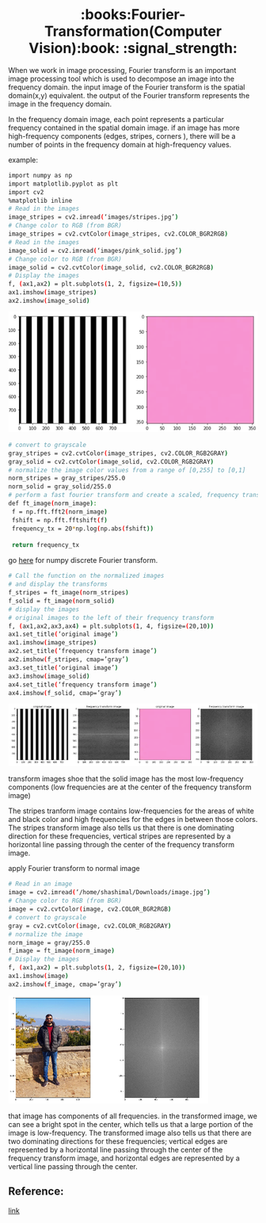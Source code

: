 
<h1 align="center">:books:Fourier-Transformation(Computer Vision):book: :signal_strength: </h1>

When we work in image processing, Fourier transform is an important image processing tool which is used to decompose an image into the frequency domain. the input image of the Fourier transform is the spatial domain(x,y) equivalent. the output of the Fourier transform represents the image in the frequency domain.

In the frequency domain image, each point represents a particular frequency contained in the spatial domain image. if an image has more high-frequency components (edges, stripes, corners ), there will be a number of points in the frequency domain at high-frequency values.

example:

```bash
import numpy as np
import matplotlib.pyplot as plt
import cv2
%matplotlib inline
# Read in the images
image_stripes = cv2.imread(‘images/stripes.jpg’)
# Change color to RGB (from BGR)
image_stripes = cv2.cvtColor(image_stripes, cv2.COLOR_BGR2RGB)
# Read in the images
image_solid = cv2.imread(‘images/pink_solid.jpg’)
# Change color to RGB (from BGR)
image_solid = cv2.cvtColor(image_solid, cv2.COLOR_BGR2RGB)
# Display the images
f, (ax1,ax2) = plt.subplots(1, 2, figsize=(10,5))
ax1.imshow(image_stripes)
ax2.imshow(image_solid)
```


![stripes](images/stripes_imag.png)
```bash
# convert to grayscale
gray_stripes = cv2.cvtColor(image_stripes, cv2.COLOR_RGB2GRAY)
gray_solid = cv2.cvtColor(image_solid, cv2.COLOR_RGB2GRAY)
# normalize the image color values from a range of [0,255] to [0,1] 
norm_stripes = gray_stripes/255.0
norm_solid = gray_solid/255.0
# perform a fast fourier transform and create a scaled, frequency transform image
def ft_image(norm_image):
 f = np.fft.fft2(norm_image) 
 fshift = np.fft.fftshift(f)
 frequency_tx = 20*np.log(np.abs(fshift))
 
 return frequency_tx
 ```
go [here](https://numpy.org/doc/stable/reference/routines.fft.html) for numpy discrete Fourier transform.

```bash
# Call the function on the normalized images
# and display the transforms
f_stripes = ft_image(norm_stripes)
f_solid = ft_image(norm_solid)
# display the images
# original images to the left of their frequency transform
f, (ax1,ax2,ax3,ax4) = plt.subplots(1, 4, figsize=(20,10))
ax1.set_title(‘original image’)
ax1.imshow(image_stripes)
ax2.set_title(‘frequency transform image’)
ax2.imshow(f_stripes, cmap=’gray’)
ax3.set_title(‘original image’)
ax3.imshow(image_solid)
ax4.set_title(‘frequency transform image’)
ax4.imshow(f_solid, cmap=’gray’)
```
![stripes](images/stripe_2.png)


transform images shoe that the solid image has the most low-frequency components (low frequencies are at the center of the frequency transform image)

The stripes tranform image contains low-frequencies for the areas of white and black color and high frequencies for the edges in between those colors. The stripes transform image also tells us that there is one dominating direction for these frequencies, vertical stripes are represented by a horizontal line passing through the center of the frequency transform image.

apply Fourier transform to normal image
```bash
# Read in an image
image = cv2.imread(‘/home/shashimal/Downloads/image.jpg’)
# Change color to RGB (from BGR)
image = cv2.cvtColor(image, cv2.COLOR_BGR2RGB)
# convert to grayscale
gray = cv2.cvtColor(image, cv2.COLOR_RGB2GRAY)
# normalize the image
norm_image = gray/255.0
f_image = ft_image(norm_image)
# Display the images
f, (ax1,ax2) = plt.subplots(1, 2, figsize=(20,10))
ax1.imshow(image)
ax2.imshow(f_image, cmap=’gray’)
```
![stripes](images/sample.png)

that image has components of all frequencies. in the transformed image, we can see a bright spot in the center, which tells us that a large portion of the image is low-frequency. The transformed image also tells us that there are two dominating directions for these frequencies; vertical edges are represented by a horizontal line passing through the center of the frequency transform image, and horizontal edges are represented by a vertical line passing through the center.

##  Reference:
[link](https://medium.com/@shashimalsenarath.17/fourier-transform-computer-vision-283b997ad289#:~:text=When%20we%20work%20in%20image,(x%2Cy)%20equivalent.)
